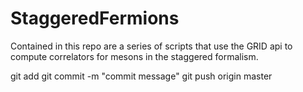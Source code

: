 # StaggeredFermions

Contained in this repo are a series of scripts that use the GRID api to 
compute correlators for mesons in the staggered formalism.

git add <filename>
git commit -m "commit message"
git push origin master

